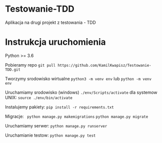 # Testowanie-TDD
Aplikacja na drugi projekt z testowania - TDD

# Instrukcja uruchomienia
Python >= 3.6

Pobieramy repo
```git pull https://github.com/KamilKwapisz/Testowanie-TDD.git```

Tworzymy srodowisko wirtualne
```python3 -m venv env```
lub
```python -m venv env```

Uruchamiamy srodowisko (windows)
``` ./env/Scripts/activate ```
dla systemow UNIX:
```source ./env/bin/activate ```

Instalujemy pakiety:
```pip install -r requirements.txt```

Migracje:
``` python manage.py makemigrations```
```python manage.py migrate```

Uruchamiamy serwer:
```python manage.py runserver```

Uruchamianie testow:
```python manage.py test```

